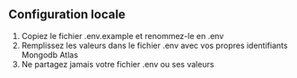 ## Configuration locale

1. Copiez le fichier .env.example et renommez-le en .env
2. Remplissez les valeurs dans le fichier .env avec vos propres identifiants Mongodb Atlas
3. Ne partagez jamais votre fichier .env ou ses valeurs